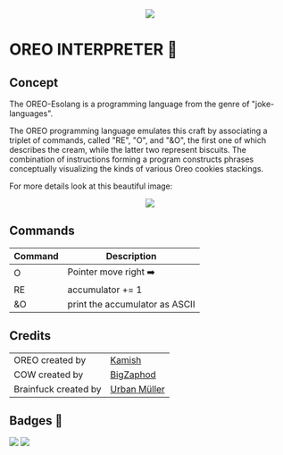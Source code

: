 <div align="center">
    <img src="https://upload.wikimedia.org/wikipedia/de/thumb/d/dd/Logo_Oreo.svg/500px-Logo_Oreo.svg.png"/>
</div>

# OREO INTERPRETER 🍪

## Concept

The OREO-Esolang is a programming language from the genre of "joke-languages".

The OREO programming language emulates this craft by associating a triplet of commands, called "RE", "O", and "&O", the
first one of which describes the cream, while the latter two represent biscuits. The combination of instructions forming
a program constructs phrases conceptually visualizing the kinds of various Oreo cookies stackings.

For more details look at this beautiful image:
<div align="center">
    <img src="https://esolangs.org/w/images/thumb/2/21/Oreo.jpg/640px-Oreo.jpg"/>
</div>

## Commands
<table>
    <thead>
        <tr>
            <th>Command</th>
            <th>Description</th>
        </tr>
    </thead>
    <tbody>
        <tr>
            <td>O</td>
            <td>Pointer move right ➡️</td>
        </tr>
        <tr>
            <td>RE</td>
            <td>accumulator += 1 </td>
        </tr>
        <tr>
            <td>&O</td>
            <td>print the accumulator as ASCII </td>
        </tr>
    </tbody>
</table>

## Credits
<table>
    <tr>
        <td>
            OREO created by
        </td>
        <td>
            <a href="https://esolangs.org/wiki/User:Kamish">
                Kamish
            </a>
        </td>
    </tr>
    <tr>
        <td>
            COW created by
        </td>
        <td>
            <a href="https://github.com/BigZaphod/">
                BigZaphod
            </a>
        </td>
    </tr>
    <tr>
        <td>
            Brainfuck created by
        </td>
        <td>
            <a href="https://esolangs.org/wiki/Urban_M%C3%BCller">
                Urban Müller
            </a>
        </td>
    </tr>
</table>

## Badges 🏅
![](https://img.shields.io/badge/IntelliJ_IDEA-000000.svg?style=for-the-badge&logo=intellij-idea&logoColor=white)
![](https://img.shields.io/badge/Java-ED8B00?style=for-the-badge&logo=java&logoColor=white)



